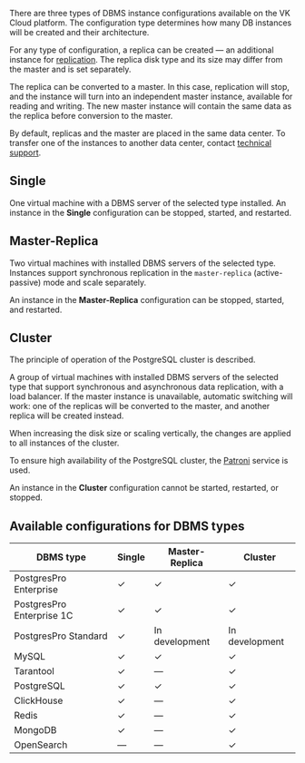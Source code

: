 There are three types of DBMS instance configurations available on the VK Cloud platform. The configuration type determines how many DB instances will be created and their architecture.

For any type of configuration, a replica can be created — an additional instance for [replication](../../service-management/replication/). The replica disk type and its size may differ from the master and is set separately.

The replica can be converted to a master. In this case, replication will stop, and the instance will turn into an independent master instance, available for reading and writing. The new master instance will contain the same data as the replica before conversion to the master.

By default, replicas and the master are placed in the same data center. To transfer one of the instances to another data center, contact [technical support](mailto:support@mcs.mail.ru).

## Single

One virtual machine with a DBMS server of the selected type installed. An instance in the **Single** configuration can be stopped, started, and restarted.

## Master-Replica

Two virtual machines with installed DBMS servers of the selected type. Instances support synchronous replication in the `master-replica` (active-passive) mode and scale separately.

An instance in the **Master-Replica** configuration can be stopped, started, and restarted.

## Cluster

<info>

The principle of operation of the PostgreSQL cluster is described.

</info>

A group of virtual machines with installed DBMS servers of the selected type that support synchronous and asynchronous data replication, with a load balancer. If the master instance is unavailable, automatic switching will work: one of the replicas will be converted to the master, and another replica will be created instead.

When increasing the disk size or scaling vertically, the changes are applied to all instances of the cluster.

<info>

To ensure high availability of the PostgreSQL cluster, the [Patroni](https://patroni.readthedocs.io/en/latest/index.html) service is used.

</info>

An instance in the **Cluster** configuration cannot be started, restarted, or stopped.

## Available configurations for DBMS types

| DBMS type | Single | Master-Replica | Cluster |
| --------------------------| -------- | ---- | ------ |
| PostgresPro Enterprise    | &#10003; | &#10003; | &#10003; |
| PostgresPro Enterprise 1C | &#10003; | &#10003; | &#10003; |
| PostgresPro Standard      | &#10003; | In development| In development |
| MySQL                     | &#10003; | &#10003; | &#10003; |
| Tarantool                 | &#10003; | —  | &#10003; |
| PostgreSQL                | &#10003; | &#10003;  | &#10003; |
| ClickHouse                | &#10003; | — | &#10003; |
| Redis                     | &#10003; | — | &#10003; |
| MongoDB                   | &#10003; | —  | &#10003; |
| OpenSearch                | — | — | &#10003; |
